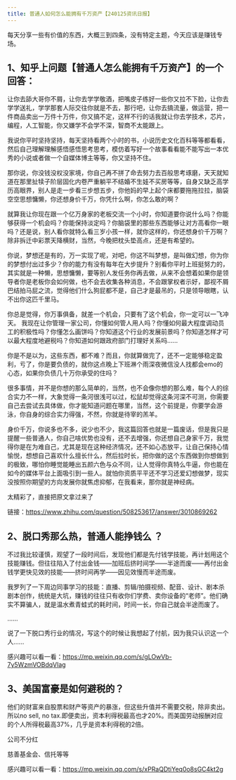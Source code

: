 ```yaml
---
title: 普通人如何怎么能拥有千万资产【240125资讯日报】
---
```


每天分享一些有价值的东西，大概三到四条，没有特定主题，今天应该是赚钱专场。

## 1、知乎上问题【普通人怎么能拥有千万资产】的一个回答：

让你去舔大哥你不屑，让你去学学敬酒，把嘴皮子练好一些你又拉不下脸，让你去学学送礼，学学那套人际交往你就是不去，那行吧，让你去搞流量，做运营，把一件商品卖出一万件十万件，你又搞不定，这样不行的话我就让你去学技术，芯片，编程，人工智能，你又嫌学不会学不深，智商不太能跟上。

我说你平时坚持坚持，每天坚持看两个小时的书，小说历史文化百科等等都看看，然后自己理解理解感悟感悟思考思考，模仿着写好一个故事看看能不能写出一本优秀的小说或者做一个自媒体博主等等，你又坚持不住。

那你说，你没钱没权没家境，你自己再不拼了命去努力去百般思考琢磨，天天就知道在那里扯犊子阶层固化内卷严重躺平不结婚不生娃不买房等等，自身又缺乏高学历高眼界，别人是走一步看三步想五步，你他妈的早上起个床都要拖拖拉拉，脑袋空空思想慵懒，你还想身价千万，你凭什么啊，你怎么敢的啊？

就算我让你现在跟一个亿万身家的老板交流一个小时，你知道要你说什么吗？你能够获得一个机会吗？你能保持淡定吗？你脑袋里的那些东西能够让对方高看你一眼吗？还是说，别人看你就特么看三岁小孩一样，就你这样的，你还想身价千万啊？除非拆迁中彩票天降横财，当然，今晚把枕头垫高点，还是有希望的。

你说，梦想还是有的，万一实现了呢，对吧，你这不叫梦想，是叫做幻想，你为你的梦想付出过多少？你的能力有没有每年在大步提升？别看你平时上班挺努力的，其实就是一种懒，思想慵懒，要等别人发任务你再去做，从来不会想着如果你是领导者你是老板你会如何做，也不会去收集各种消息，不会跟掌权者示好，鄙视不屑巴结拍马屁之流，觉得他们什么狗屁都不是，自己才是最吊的，只是领导眼瞎，认不出你这匹千里马。

你总是觉得，你万事俱备，就差一个机会，只要有了这个机会，你一定可以一飞冲天。
我现在让你管理一家公司，你懂如何管人用人吗？你懂如何最大程度调动员工的积极性吗？你懂怎么画饼吗？你知道这个行业的发展前景吗？你知道怎样才可以最大程度地避税吗？你知道如何跟政府部门打理好关系吗……

你是不是以为，这些东西，都不难？而且，你就算做完了，还不一定能够稳定盈利，亏了，你是要负债的，就你这点晚上下班淋个雨深夜微信没人找都会emo的心态，如果你负债几十万你承受的住吗？

很多事情，并不是你想的那么简单的，当然，也不会像你想的那么难，每个人的综合实力不一样，大象觉得一条河很浅可以过，松鼠却觉得这条河深不可测，你需要自己去尝试去具体做，你才能知道问题在哪里，当然，这个前提是，你要学会游泳，你自身的综合实力得强，不然，你就是待宰的羔羊。

身价千万，你说多也不多，说少也不少，我这篇回答也就是一篇废话，但是我只是提醒一些普通人，你自己啥优势也没有，还不去增强，你还想自己身家千万，我觉得你是在为难自己，尤其是现在这种经济情况，还不如心态放平，让自己保持心情愉悦，想想自己喜欢什么擅长什么，然后拉时长，把你做的这个东西做到你想做到的极致，哪怕你睡觉能睡出五颜六色与众不同，让人觉得你真特么牛逼，你也能在如今的媒体平台上面吸引到一些人。就怕你资质平平还不学习还爱幻想做梦，现实没按照你期望的方向发展你就焦虑抑郁，在我看来，那你就是神经病。

太精彩了，直接把原文拿过来了

链接：https://www.zhihu.com/question/508253617/answer/3010869262


## 2、脱口秀那么热，普通人能挣钱么 ？

不过我比较谨慎，观望了一段时间后，发现他们都是先付钱学技能，再计划用这个技能赚钱。但往往陷入了付出金钱——加班后挤时间学——半途而废——再付出金钱学更快见效的技能——挤时间再学——因见效慢而半途而废。 

我罗列了一下周边同事学习的技能：直播、剪辑/拍摄视频、配音、设计、剧本杀剧本创作，统统是大坑，赚钱的往往只有收你们学费、卖你设备的“老师”。他们确实不算骗人，就是温水煮青蛙式的耗时间，时间一长，你自己就会半途而废了。

……

说了一下脱口秀行业的情况，写这个的时候让我想起了付航，因为我只认识这一个人……

感兴趣可以看一看：https://mp.weixin.qq.com/s/gLOwVb-7y5WzmVOBdqVlag



## 3、美国富豪是如何避税的？

他们的财富来自股票和财产等资产的暴涨，但这些升值并不需要交税，除非卖出。所以no sell, no tax.即便卖出，资本利得税最高也才20%。而美国劳动报酬对应的个人所得税最高37%，几乎是资本利得税的2倍。

公司不分红

慈善基金会、信托等等

感兴趣可以看一看：https://mp.weixin.qq.com/s/xPRaQDtiYeq0o8sGC4kt2g